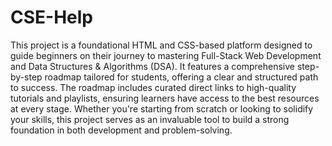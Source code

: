 # CSE-Help
This project is a foundational HTML and CSS-based platform designed to guide beginners on their journey to mastering Full-Stack Web Development and Data Structures & Algorithms (DSA). It features a comprehensive step-by-step roadmap tailored for students, offering a clear and structured path to success. The roadmap includes curated direct links to high-quality tutorials and playlists, ensuring learners have access to the best resources at every stage. Whether you're starting from scratch or looking to solidify your skills, this project serves as an invaluable tool to build a strong foundation in both development and problem-solving.
